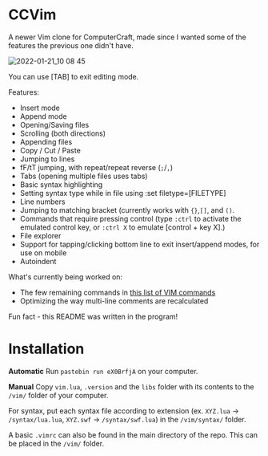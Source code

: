 # CCVim
A newer Vim clone for ComputerCraft, made since I wanted some of the features the previous one didn't have.

![2022-01-21_10 08 45](https://user-images.githubusercontent.com/45747191/150578475-108afa02-3acd-4019-b512-c47dd9546d1b.png)

You can use [TAB] to exit editing mode.

Features:
- Insert mode
- Append mode
- Opening/Saving files
- Scrolling (both directions)
- Appending files
- Copy / Cut / Paste
- Jumping to lines
- fF/tT jumping, with repeat/repeat reverse (```;```/```,```)
- Tabs (opening multiple files uses tabs)
- Basic syntax highlighting
- Setting syntax type while in file using :set filetype=[FILETYPE]
- Line numbers
- Jumping to matching bracket (currently works with ```{}```,```[]```, and ```()```.
- Commands that require pressing control (type ```:ctrl``` to activate the emulated control key, or ```:ctrl X``` to emulate [control + key X].)
- File explorer
- Support for tapping/clicking bottom line to exit insert/append modes, for use on mobile
- Autoindent


What's currently being worked on:
- The few remaining commands in [this list of VIM commands](https://vim.rtorr.com)
- Optimizing the way multi-line comments are recalculated

Fun fact - this README was written in the program!

# Installation

**Automatic**
Run ```pastebin run eX0BrfjA``` on your computer.

**Manual**
Copy ```vim.lua```, ```.version``` and the ```libs``` folder with its contents to the ```/vim/``` folder of your computer.

For syntax, put each syntax file according to extension (ex. ```XYZ.lua``` -> ```/syntax/lua.lua```, ```XYZ.swf``` -> ```/syntax/swf.lua```) in the ```/vim/syntax/``` folder.

A basic ```.vimrc``` can also be found in the main directory of the repo. This can be placed in the ```/vim/``` folder.